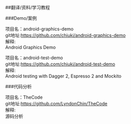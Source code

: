 ##翻译/资料/学习教程<br>

###Demo/案例<br>

项目名：android-graphics-demo<br>
git地址:https://github.com/chiuki/android-graphics-demo<br>
解释:<br>
Android Graphics Demo<br>

项目名：android-test-demo<br>
git地址:https://github.com/chiuki/android-test-demo<br>
解释:<br>
Android testing with Dagger 2, Espresso 2 and Mockito<br>

###代码分析<br>

项目名：TheCode<br>
git地址:https://github.com/LyndonChin/TheCode<br>
解释:<br>
源码分析<br>
